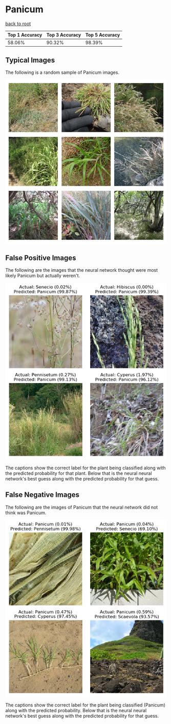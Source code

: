 
# Panicum

[back to root](https://github.com/HACC2018/ohia.ai#results)

| Top 1 Accuracy | Top 3 Accuracy | Top 5 Accuracy | 
| --- | --- | --- |
| 58.06% | 90.32% | 98.39% | 


## Typical Images
The following is a random sample of Panicum images.
<p align="center"> <img src="../../../figures/typical/Panicum.png?raw=true"> </p>

## False Positive Images
The following are the images that the neural network thought were most likely Panicum but actually weren't.  
<p align="center"> <img src="../../../figures/false_positives/Panicum.png?raw=true"> </p>
The captions show the correct label for the plant being classified along with the predicted probability for that plant.  Below that is the neural neural network's best guess along with the predicted probability for that guess.

## False Negative Images
The following are the images of Panicum that the neural network did not think was Panicum.  
<p align="center"> <img src="../../../figures/false_negatives/Panicum.png?raw=true"> </p>
The captions show the correct label for the plant being classified (Panicum) along with the predicted probability.  Below that is the neural neural network's best guess along with the predicted probability for that guess.
